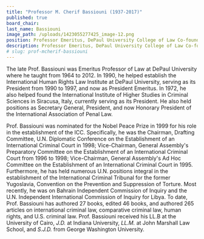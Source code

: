 ```yaml
---
title: "Professor M. Cherif Bassiouni (1937-2017)"
published: true
board_chair:
last_name: Bassiouni
image_path: /uploads/1423055277425_image-12.png
position: Professor Emeritus, DePaul University College of Law Co-founder, International Institute of Higher Studies in Criminal Sciences
description: Professor Emeritus, DePaul University College of Law Co-founder, International Institute of Higher Studies in Criminal Sciences
# slug: prof-mcherif-bassiouni
---
```


The late Prof. Bassiouni was Emeritus Professor of Law at DePaul University where he taught from 1964 to 2012. In 1990, he helped establish the International Human Rights Law Institute at DePaul University, serving as its President from 1990 to 1997, and now as President Emeritus. In 1972, he also helped found the International Institute of Higher Studies in Criminal Sciences in Siracusa, Italy, currently serving as its President. He also held positions as Secretary General, President, and now Honorary President of the International Association of Penal Law.

Prof. Bassiouni was nominated for the Nobel Peace Prize in 1999 for his role in the establishment of the ICC. Specifically, he was the Chairman, Drafting Committee, U.N. Diplomatic Conference on the Establishment of an International Criminal Court in 1998; Vice-Chairman, General Assembly's Preparatory Committee on the Establishment of an International Criminal Court from 1996 to 1998; Vice-Chairman, General Assembly's Ad Hoc Committee on the Establishment of an International Criminal Court in 1995. Furthermore, he has held numerous U.N. positions integral in the establishment of the International Criminal Tribunal for the former Yugoslavia, Convention on the Prevention and Suppression of Torture. Most recently, he was on Bahrain Independent Commission of Inquiry and the U.N. Independent International Commission of Inquiry for Libya. To date, Prof. Bassiouni has authored 27 books, edited 46 books, and authored 265 articles on international criminal law, comparative criminal law, human rights, and U.S. criminal law. Prof. Bassiouni received his LL.B at the University of Cairo, *J.D.* at Indiana University, *LL.M.* at John Marshall Law School, and *S.J.D.* from George Washington University.
